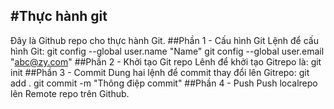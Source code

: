 #Thực hành git
-------------------------------------------
Đây là Github repo cho thực hành Git.
##Phần 1 - Cấu hình Git
Lệnh để cấu hình Git:
git config --global user.name "Name"
git config --global user.email "abc@zy.com"
##Phần 2 - Khởi tạo Git repo
Lênh để khởi tạo Gitrepo là: git init
##Phần 3 - Commit
Dung hai lệnh để commit thay đổi lên Gitrepo:
git add .
git commit -m "Thông điệp commit"
##Phần 4 - Push
Push localrepo lên Remote repo trên Github.
